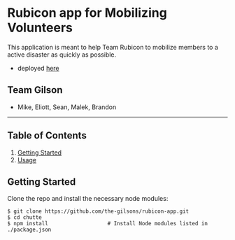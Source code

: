 # Rubicon app for Mobilizing Volunteers

This application is meant to help Team Rubicon to mobilize members to a active disaster as quickly as possible.

- deployed [here](https://gilson.herokuapp.com)

## Team Gilson
- Mike, Eliott, Sean, Malek, Brandon


---

Table of Contents
-----------------
1. [Getting Started](#getting-started)
2. [Usage](#usage)


Getting Started 
---------------
Clone the repo and install the necessary node modules:

```shell
$ git clone https://github.com/the-gilsons/rubicon-app.git
$ cd chutte
$ npm install                   # Install Node modules listed in ./package.json
```

